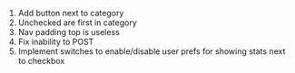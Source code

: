 1. Add button next to category
2. Unchecked are first in category
3. Nav padding top is useless
4. Fix inability to POST
5. Implement switches to enable/disable user prefs for showing stats next to checkbox
